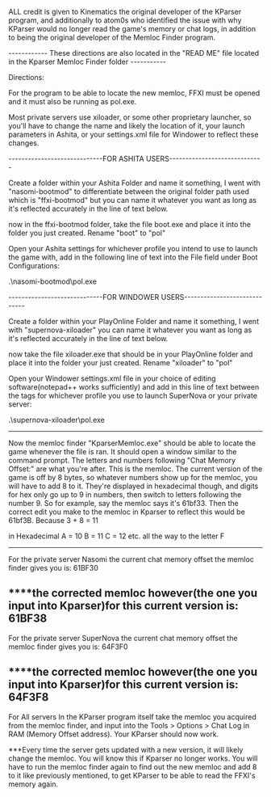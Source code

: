 ALL credit is given to Kinematics the original developer of the KParser program, and additionally to atom0s who identified the issue with why KParser would no longer read the game's memory or chat logs, in addition to being the original developer of the Memloc Finder program.


------------ These directions are also located in the "READ ME" file located in the Kparser Memloc Finder folder -----------

Directions:

For the program to be able to locate the new memloc, FFXI must be opened and it must also be running as pol.exe.


Most private servers use xiloader, or some other proprietary launcher, so you'll have to change the name and likely the location of it, your launch parameters in Ashita, or your settings.xml file for Windower to reflect these changes.


-----------------------------FOR ASHITA USERS-----------------------------

Create a folder within your Ashita Folder and name it something, I went with "nasomi-bootmod" to differentiate between the original folder path used which is "ffxi-bootmod" but you can name it whatever you want as long as it's reflected accurately in the line of text below.

now in the ffxi-bootmod folder, take the file boot.exe and place it into the folder you just created. Rename "boot" to "pol"

Open your Ashita settings for whichever profile you intend to use to launch the game with, add in the following line of text into the File field under Boot Configurations:

.\\nasomi-bootmod\\pol.exe


-----------------------------FOR WINDOWER USERS-----------------------------

Create a folder within your PlayOnline Folder and name it something, I went with "supernova-xiloader" you can name it whatever you want as long as it's reflected accurately in the line of text below.

now take the file xiloader.exe that should be in your PlayOnline folder and place it into the folder your just created. Rename "xiloader" to "pol"

Open your Windower settings.xml file in your choice of editing software(notepad++ works sufficiently) and add in this line of text between the <profile> </profile> tags for whichever profile you use to launch SuperNova or your private server:

<executable>.\\supernova-xiloader\\pol.exe</executable>


-----------------------------------------------------------------------------

Now the memloc finder "KparserMemloc.exe" should be able to locate the game whenever the file is ran. It should open a window similar to the command prompt. The letters and numbers following "Chat Memory Offset:" are what you're after. This is the memloc. The current version of the game is off by 8 bytes, so whatever numbers show up for the memloc, you will have to add 8 to it. They're displayed in hexadecimal though, and digits for hex only go up to 9 in numbers, then switch to letters following the number 9. So for example, say the memloc says it's 61bf33. Then the correct edit you make to the memloc in Kparser to reflect this would be 61bf3B. Because 3 + 8 = 11 

in Hexadecimal  A = 10
		B = 11
		C = 12   etc. all the way to the letter F

---------------------------------------------------------------------------------------------------------------

For the private server Nasomi 
the current chat memory offset the memloc finder gives you is: 61BF30

****the corrected memloc however(the one you input into Kparser)for this current version is: 61BF38
---------------------------------------------------------------------------------------------------------------

For the private server SuperNova 
the current chat memory offset the memloc finder gives you is: 64F3F0

****the corrected memloc however(the one you input into Kparser)for this current version is: 64F3F8
---------------------------------------------------------------------------------------------------------------

For All servers
In the KParser program itself take the memloc you acquired from the memloc finder, and input into the Tools > Options > Chat Log in RAM (Memory Offset address). Your KParser should now work.


***Every time the server gets updated with a new version, it will likely change the memloc. You will know this if Kparser no longer works. You will have to run the memloc finder again to find out the new memloc and add 8 to it like previously mentioned, to get KParser to be able to read the FFXI's memory again.
